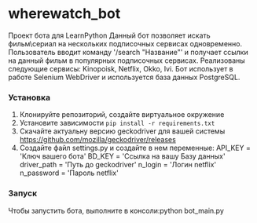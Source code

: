 # wherewatch_bot
Проект бота для LearnPython
Данный бот позволяет искать фильм\сериал на нескольких подписочных сервисах одновременно. 
Пользователь вводит команду '/search "Название"' и получает ссылки на данный фильм в популярных подписочных сервисах.
Реализованы следующие сервисы: Kinopoisk, Netflix, Okko, Ivi.
Бот использует в работе Selenium WebDriver и используется база данных PostgreSQL.

### Установка
1. Клонируйте репозиторий, создайте виртуальное окружение
2. Установите зависимости `pip install -r requirements.txt`
3. Скачайте актуальну версию geckodriver для вашей системы https://github.com/mozilla/geckodriver/releases
4. Создайте файл settings.py и создайте в нем переменные:
API_KEY = 'Ключ вашего бота'
BD_KEY = 'Ссылка на вашу Базу данных'
driver_path = 'Путь до geckodriver'
n_login = 'Логин netflix'
n_password = 'Пароль netflix'



### Запуск
Чтобы запустить бота, выполните в консоли:python bot_main.py
